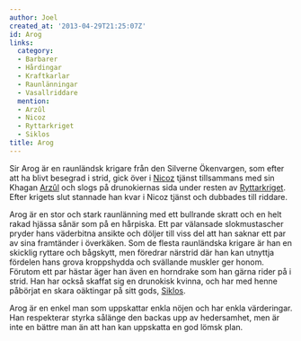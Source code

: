 ```yaml
---
author: Joel
created_at: '2013-04-29T21:25:07Z'
id: Arog
links:
  category:
  - Barbarer
  - Hårdingar
  - Kraftkarlar
  - Raunlänningar
  - Vasallriddare
  mention:
  - Arzûl
  - Nicoz
  - Ryttarkriget
  - Siklos
title: Arog
---
```


Sir Arog är en raunländsk krigare från den Silverne Ökenvargen, som efter att ha blivt besegrad i
strid, gick över i [Nicoz] tjänst tillsammans med sin Khagan [Arzûl] och slogs på drunokiernas sida
under resten av [Ryttarkriget]. Efter krigets slut stannade han kvar i Nicoz tjänst och dubbades
till riddare.

Arog är en stor och stark raunlänning med ett bullrande skratt och en helt rakad hjässa sånär som på
en hårpiska. Ett par välansade slokmustascher pryder hans väderbitna ansikte och döljer till viss
del att han saknar ett par av sina framtänder i överkäken. Som de flesta raunländska krigare är han
en skicklig ryttare och bågskytt, men föredrar närstrid där han kan utnyttja fördelen hans grova
kroppshydda och svällande muskler ger honom. Förutom ett par hästar äger han även en horndrake som
han gärna rider på i strid. Han har också skaffat sig en drunokisk kvinna, och har med henne
påbörjat en skara oäktingar på sitt gods, [Siklos].

Arog är en enkel man som uppskattar enkla nöjen och har enkla värderingar. Han respekterar styrka
sålänge den backas upp av hedersamhet, men är inte en bättre man än att han kan uppskatta en god
lömsk plan.

  [Nicoz]: Nicoz
  [Arzûl]: Arzûl
  [Ryttarkriget]: Ryttarkriget
  [Siklos]: Siklos